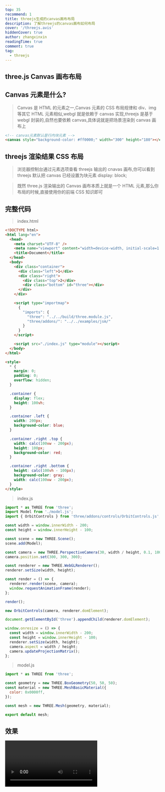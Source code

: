 ```yaml
---
top: 35
recommend: 1
title: threejs生成的canvas画布布局
description: 了解threejs的canvas画布如何布局
cover: '/threejs.avis'
hiddenCover: true
author: zhangxinxin
readingTime: true
comment: true
tag:
  - threejs
---
```


## three.js Canvas 画布布局

## Canvas 元素是什么?

> Canvas 是 HTML 的元素之一,Canvas 元素的 CSS 布局规律和 div、img 等其它 HTML 元素相似,webgl 就是依赖于 canvas 实现,threejs 是基于 webgl 封装的,自然也要依赖 canvas,具体说就是把场景渲染到 canvas 画布上

```html
<!-- canvas元素默认是行内块元素 -->
<canvas style="background-color: #ff0000;" width="300" height="180"></canvas>
```

## threejs 渲染结果 CSS 布局

> 浏览器控制台通过元素选项查看 threejs 输出的 cnavas 画布,你可以看到 threejs 默认把 canvas 已经设置为块元素 display: block;

> 既然 three.js 渲染输出的 Canvas 画布本质上就是一个 HTML 元素,那么你布局的时候,直接使用你的前端 CSS 知识即可

## 完整代码

> index.html

```html
<!DOCTYPE html>
<html lang="en">
  <head>
    <meta charset="UTF-8" />
    <meta name="viewport" content="width=device-width, initial-scale=1.0" />
    <title>Document</title>
  </head>
  <body>
    <div class="container">
      <div class="left">1</div>
      <div class="right">
        <div class="top">2</div>
        <div class="bottom" id="three"></div>
      </div>
    </div>

    <script type="importmap">
      {
        "imports": {
          "three": "../../build/three.module.js",
          "three/addons/": "../../examples/jsm/"
        }
      }
    </script>

    <script src="./index.js" type="module"></script>
  </body>
</html>

<style>
  * {
    margin: 0;
    padding: 0;
    overflow: hidden;
  }

  .container {
    display: flex;
    height: 100vh;
  }

  .container .left {
    width: 200px;
    background-color: blue;
  }

  .container .right .top {
    width: calc(100vw - 200px);
    height: 100px;
    background-color: red;
  }

  .container .right .bottom {
    height: calc(100vh - 100px);
    background-color: gray;
    width: calc(100vw - 200px);
  }
</style>
```

> index.js

```js
import * as THREE from 'three';
import Model from './model.js';
import { OrbitControls } from 'three/addons/controls/OrbitControls.js';

const width = window.innerWidth - 200;
const height = window.innerHeight - 100;

const scene = new THREE.Scene();
scene.add(Model);

const camera = new THREE.PerspectiveCamera(30, width / height, 0.1, 1000);
camera.position.set(300, 300, 300);

const renderer = new THREE.WebGLRenderer();
renderer.setSize(width, height);

const render = () => {
  renderer.render(scene, camera);
  window.requestAnimationFrame(render);
};

render();

new OrbitControls(camera, renderer.domElement);

document.getElementById('three').appendChild(renderer.domElement);

window.onresize = () => {
  const width = window.innerWidth - 200;
  const height = window.innerHeight - 100;
  renderer.setSize(width, height);
  camera.aspect = width / height;
  camera.updateProjectionMatrix();
};
```

> model.js

```js
import * as THREE from 'three';

const geometry = new THREE.BoxGeometry(50, 50, 50);
const material = new THREE.MeshBasicMaterial({
  color: 0x0000ff,
});

const mesh = new THREE.Mesh(geometry, material);

export default mesh;
```

## 效果

<video src="../../public/threejs/threejs生成的canvas画布布局.mp4" controls></video>
